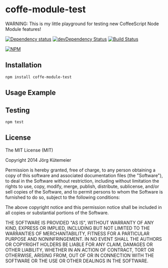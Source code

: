 # coffe-module-test

WARNING: This is my little playground for testing new CoffeeScript Node Module features!

[![Dependency status](http://img.shields.io/david/jkuetemeier/coffe-module-test.svg?style=flat)](https://david-dm.org/jkuetemeier/coffe-module-test)
[![devDependency Status](http://img.shields.io/david/dev/jkuetemeier/coffe-module-test.svg?style=flat)](https://david-dm.org/jkuetemeier/coffe-module-test#info=devDependencies)
[![Build Status](http://img.shields.io/travis/jkuetemeier/coffe-module-test.svg?style=flat&branch=master)](https://travis-ci.org/jkuetemeier/coffe-module-test)

[![NPM](https://nodei.co/npm/coffe-module-test.svg?style=flat)](https://npmjs.org/package/coffe-module-test)

## Installation

    npm install coffe-module-test

## Usage Example

## Testing

    npm test

## License

The MIT License (MIT)

Copyright 2014 Jörg Kütemeier

Permission is hereby granted, free of charge, to any person obtaining a copy
of this software and associated documentation files (the "Software"), to deal
in the Software without restriction, including without limitation the rights
to use, copy, modify, merge, publish, distribute, sublicense, and/or sell
copies of the Software, and to permit persons to whom the Software is
furnished to do so, subject to the following conditions:

The above copyright notice and this permission notice shall be included in
all copies or substantial portions of the Software.

THE SOFTWARE IS PROVIDED "AS IS", WITHOUT WARRANTY OF ANY KIND, EXPRESS OR
IMPLIED, INCLUDING BUT NOT LIMITED TO THE WARRANTIES OF MERCHANTABILITY,
FITNESS FOR A PARTICULAR PURPOSE AND NONINFRINGEMENT. IN NO EVENT SHALL THE
AUTHORS OR COPYRIGHT HOLDERS BE LIABLE FOR ANY CLAIM, DAMAGES OR OTHER
LIABILITY, WHETHER IN AN ACTION OF CONTRACT, TORT OR OTHERWISE, ARISING FROM,
OUT OF OR IN CONNECTION WITH THE SOFTWARE OR THE USE OR OTHER DEALINGS IN
THE SOFTWARE.
